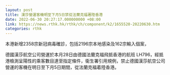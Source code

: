 ```yaml
---
layout: post
title: 漢莎營運客機明至下月5日禁從法蘭克福著陸香港
date: 2022-06-30 20:27:17.000000000 +08:00
link: https://news.rthk.hk/rthk/ch/component/k2/1655520-20220630.htm
categories: rthk
---
```


本港新增2358宗新冠病毒確診，包括2196宗本地感染及162宗輸入個案，

德國漢莎航空公司營運於本月28日由德國法蘭克福飛抵香港的航班 LH796，經抵港檢測呈陽性的乘客數目達至指定條件，衞生署引用規例，禁止德國漢莎航空公司營運的客機在明日至下月5日期間，從法蘭克福着陸香港。
